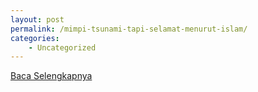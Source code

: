 ```yaml
---
layout: post
permalink: /mimpi-tsunami-tapi-selamat-menurut-islam/
categories:
    - Uncategorized
---
```


[Baca Selengkapnya](/04)